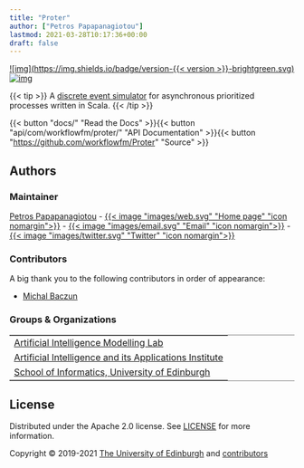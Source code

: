 ```yaml
---
title: "Proter"
author: ["Petros Papapanagiotou"]
lastmod: 2021-03-28T10:17:36+00:00
draft: false
---
```


[![img](https://img.shields.io/badge/version-{{< version >}}-brightgreen.svg)](../../releases/latest)
[![img](https://img.shields.io/badge/license-Apache%202.0-yellowgreen.svg)](https://opensource.org/licenses/Apache-2.0)

{{< tip >}}
A [discrete event simulator](https://en.wikipedia.org/wiki/Discrete-event_simulation) for asynchronous prioritized processes written in Scala.
{{< /tip >}}

<table border="2" cellspacing="0" cellpadding="6" rules="groups" frame="hsides">


{{< button "docs/" "Read the Docs" >}}{{< button "api/com/workflowfm/proter/" "API Documentation" >}}{{< button "https://github.com/workflowfm/Proter" "Source" >}}


<a id="authors"></a>

## Authors

### Maintainer

[Petros Papapanagiotou](https://github.com/PetrosPapapa) - [{{< image "images/web.svg" "Home page" "icon nomargin">}}](https://homepages.inf.ed.ac.uk/ppapapan/) - [{{< image "images/email.svg" "Email" "icon nomargin">}}](mailto:petros@workflowfm.com?subject=Proter) - [{{< image "images/twitter.svg" "Twitter" "icon nomargin">}}](https://twitter.com/petrospapapa)

### Contributors

A big thank you to the following contributors in order of appearance:

-   [Michal Baczun](https://github.com/MBaczun)


### Groups & Organizations

<tbody>
<tr>
<td class="org-left"><a href="https://aiml.inf.ed.ac.uk/">Artificial Intelligence Modelling Lab</a></td>
</tr>


<tr>
<td class="org-left"><a href="https://web.inf.ed.ac.uk/aiai">Artificial Intelligence and its Applications Institute</a></td>
</tr>


<tr>
<td class="org-left"><a href="https://www.ed.ac.uk/informatics/">School of Informatics, University of Edinburgh</a></td>
</tr>
</tbody>
</table>


## License

Distributed under the Apache 2.0 license. See [LICENSE](https://github.com/workflowfm/Proter/blob/master/LICENSE) for more information.

Copyright &copy; 2019-2021 [The University of Edinburgh](https://www.ed.ac.uk/) and [contributors](#authors)

